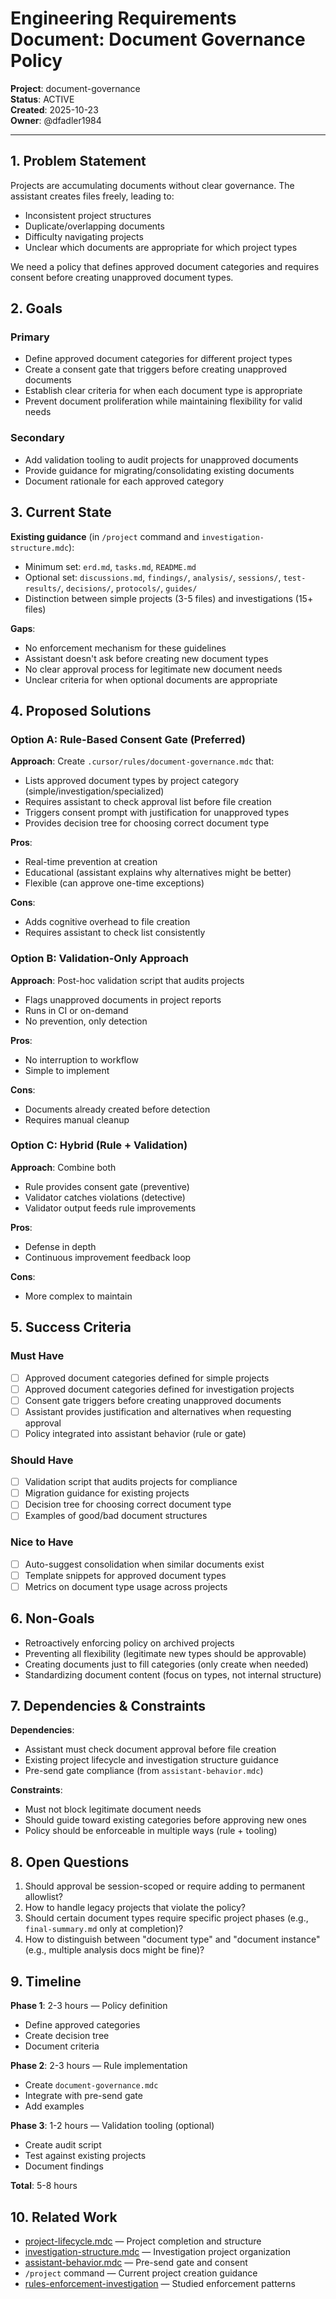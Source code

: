 # Engineering Requirements Document: Document Governance Policy

**Project**: document-governance  
**Status**: ACTIVE  
**Created**: 2025-10-23  
**Owner**: @dfadler1984

---

## 1. Problem Statement

Projects are accumulating documents without clear governance. The assistant creates files freely, leading to:

- Inconsistent project structures
- Duplicate/overlapping documents
- Difficulty navigating projects
- Unclear which documents are appropriate for which project types

We need a policy that defines approved document categories and requires consent before creating unapproved document types.

## 2. Goals

### Primary

- Define approved document categories for different project types
- Create a consent gate that triggers before creating unapproved documents
- Establish clear criteria for when each document type is appropriate
- Prevent document proliferation while maintaining flexibility for valid needs

### Secondary

- Add validation tooling to audit projects for unapproved documents
- Provide guidance for migrating/consolidating existing documents
- Document rationale for each approved category

## 3. Current State

**Existing guidance** (in `/project` command and `investigation-structure.mdc`):

- Minimum set: `erd.md`, `tasks.md`, `README.md`
- Optional set: `discussions.md`, `findings/`, `analysis/`, `sessions/`, `test-results/`, `decisions/`, `protocols/`, `guides/`
- Distinction between simple projects (3-5 files) and investigations (15+ files)

**Gaps**:

- No enforcement mechanism for these guidelines
- Assistant doesn't ask before creating new document types
- No clear approval process for legitimate new document needs
- Unclear criteria for when optional documents are appropriate

## 4. Proposed Solutions

### Option A: Rule-Based Consent Gate (Preferred)

**Approach**: Create `.cursor/rules/document-governance.mdc` that:

- Lists approved document types by project category (simple/investigation/specialized)
- Requires assistant to check approval list before file creation
- Triggers consent prompt with justification for unapproved types
- Provides decision tree for choosing correct document type

**Pros**:

- Real-time prevention at creation
- Educational (assistant explains why alternatives might be better)
- Flexible (can approve one-time exceptions)

**Cons**:

- Adds cognitive overhead to file creation
- Requires assistant to check list consistently

### Option B: Validation-Only Approach

**Approach**: Post-hoc validation script that audits projects

- Flags unapproved documents in project reports
- Runs in CI or on-demand
- No prevention, only detection

**Pros**:

- No interruption to workflow
- Simple to implement

**Cons**:

- Documents already created before detection
- Requires manual cleanup

### Option C: Hybrid (Rule + Validation)

**Approach**: Combine both

- Rule provides consent gate (preventive)
- Validator catches violations (detective)
- Validator output feeds rule improvements

**Pros**:

- Defense in depth
- Continuous improvement feedback loop

**Cons**:

- More complex to maintain

## 5. Success Criteria

### Must Have

- [ ] Approved document categories defined for simple projects
- [ ] Approved document categories defined for investigation projects
- [ ] Consent gate triggers before creating unapproved documents
- [ ] Assistant provides justification and alternatives when requesting approval
- [ ] Policy integrated into assistant behavior (rule or gate)

### Should Have

- [ ] Validation script that audits projects for compliance
- [ ] Migration guidance for existing projects
- [ ] Decision tree for choosing correct document type
- [ ] Examples of good/bad document structures

### Nice to Have

- [ ] Auto-suggest consolidation when similar documents exist
- [ ] Template snippets for approved document types
- [ ] Metrics on document type usage across projects

## 6. Non-Goals

- Retroactively enforcing policy on archived projects
- Preventing all flexibility (legitimate new types should be approvable)
- Creating documents just to fill categories (only create when needed)
- Standardizing document content (focus on types, not internal structure)

## 7. Dependencies & Constraints

**Dependencies**:

- Assistant must check document approval before file creation
- Existing project lifecycle and investigation structure guidance
- Pre-send gate compliance (from `assistant-behavior.mdc`)

**Constraints**:

- Must not block legitimate document needs
- Should guide toward existing categories before approving new ones
- Policy should be enforceable in multiple ways (rule + tooling)

## 8. Open Questions

1. Should approval be session-scoped or require adding to permanent allowlist?
2. How to handle legacy projects that violate the policy?
3. Should certain document types require specific project phases (e.g., `final-summary.md` only at completion)?
4. How to distinguish between "document type" and "document instance" (e.g., multiple analysis docs might be fine)?

## 9. Timeline

**Phase 1**: 2-3 hours — Policy definition

- Define approved categories
- Create decision tree
- Document criteria

**Phase 2**: 2-3 hours — Rule implementation

- Create `document-governance.mdc`
- Integrate with pre-send gate
- Add examples

**Phase 3**: 1-2 hours — Validation tooling (optional)

- Create audit script
- Test against existing projects
- Document findings

**Total**: 5-8 hours

## 10. Related Work

- [project-lifecycle.mdc](../../.cursor/rules/project-lifecycle.mdc) — Project completion and structure
- [investigation-structure.mdc](../../.cursor/rules/investigation-structure.mdc) — Investigation project organization
- [assistant-behavior.mdc](../../.cursor/rules/assistant-behavior.mdc) — Pre-send gate and consent
- `/project` command — Current project creation guidance
- [rules-enforcement-investigation](../rules-enforcement-investigation/) — Studied enforcement patterns
